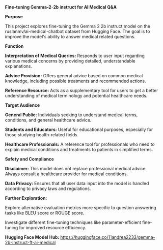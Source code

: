 **Fine-tuning Gemma-2-2b instruct for AI Medical Q&A**


**Purpose**

This project explores fine-tuning the Gemma 2 2b instruct model on the ruslanmv/ai-medical-chatbot dataset from Hugging Face. The goal is to improve the model's ability to answer medical related questions.


**Function**

**Interpretation of Medical Queries:** Responds to user input regarding various medical concerns by providing detailed, understandable explanations.

**Advice Provision:** Offers general advice based on common medical knowledge, including possible treatments and recommended actions.

**Reference Resource:** Acts as a supplementary tool for users to get a better understanding of medical terminology and potential healthcare needs.


**Target Audience**


**General Public:** Individuals seeking to understand medical terms, conditions, and general healthcare advice.

**Students and Educators:** Useful for educational purposes, especially for those studying health-related fields.

**Healthcare Professionals:** A reference tool for professionals who need to explain medical conditions and treatments to patients in simplified terms.


**Safety and Compliance**


**Disclaimer:** This model does not replace professional medical advice. Always consult a healthcare provider for medical conditions.

**Data Privacy:** Ensures that all user data input into the model is handled according to privacy laws and regulations.


**Further Exploration:**


Explore alternative evaluation metrics more specific to question answering tasks like BLEU score or ROUGE score.

Investigate different fine-tuning techniques like parameter-efficient fine-tuning for improved resource efficiency.



**Hugging Face Model Hub:** https://huggingface.co/11andrea2233/gemma-2b-instruct-ft-ai-medical
